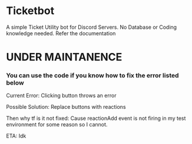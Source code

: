 # Ticketbot
A simple Ticket Utility bot for Discord Servers. No Database or Coding knowledge needed. Refer the documentation


# UNDER MAINTANENCE
### You can use the code if you know how to fix the error listed below

Current Error: Clicking button throws an error

Possible Solution: Replace buttons with reactions

Then why tf is it not fixed: Cause reactionAdd event is not firing in my test environment for some reason so I cannot.

ETA: Idk
